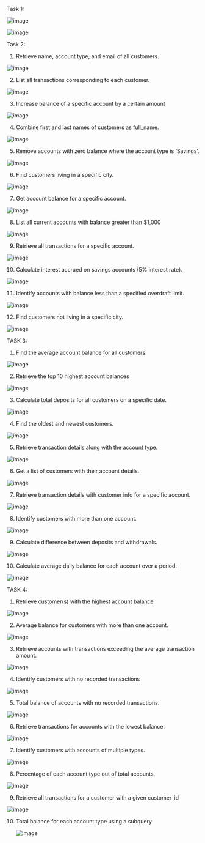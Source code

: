 Task 1:


![image](https://github.com/user-attachments/assets/10936086-0fd1-4b4a-bb45-13fa2760dffb)

![image](https://github.com/user-attachments/assets/6aee95bc-6345-446d-be29-b8f401ca77d4)




Task 2:
1. Retrieve name, account type, and email of all customers.
  
![image](https://github.com/user-attachments/assets/5e851ad2-d12a-4010-9521-0e150dc7fd63)

2. List all transactions corresponding to each customer.

![image](https://github.com/user-attachments/assets/6a70c186-6fb5-49fd-bc07-100c5f089be3)

3. Increase balance of a specific account by a certain amount

![image](https://github.com/user-attachments/assets/8155dc17-a352-4f01-82f2-3c3504257506)


4. Combine first and last names of customers as full_name.

![image](https://github.com/user-attachments/assets/213ac3c6-c9ca-4cb0-a7e3-1ca0fb0f57f5)

5. Remove accounts with zero balance where the account type is ‘Savings’.

![image](https://github.com/user-attachments/assets/d998e7d9-9b26-4f8d-8457-d711f457d21b)

6. Find customers living in a specific city.

![image](https://github.com/user-attachments/assets/1847f1f4-92fa-499c-8c63-2f55d67f4001)

7. Get account balance for a specific account.

![image](https://github.com/user-attachments/assets/a73c1797-7e73-4afc-b988-3600146188ef)

8. List all current accounts with balance greater than $1,000

![image](https://github.com/user-attachments/assets/79516e4b-b244-4a2d-a8f6-3233f16896c1)

9. Retrieve all transactions for a specific account.

![image](https://github.com/user-attachments/assets/57b66ec7-863c-4404-8cb5-d32d52558d82)

10. Calculate interest accrued on savings accounts (5% interest rate).

![image](https://github.com/user-attachments/assets/3f381ba6-b7a6-4fe7-a26f-934723147c0e)

11. Identify accounts with balance less than a specified overdraft limit.

![image](https://github.com/user-attachments/assets/9da9056d-39b9-4171-b5de-a49318030753)

12. Find customers not living in a specific city.

![image](https://github.com/user-attachments/assets/9efddd70-6f17-40d4-aa87-8ba2908d35e4)


TASK 3:

1. Find the average account balance for all customers.

![image](https://github.com/user-attachments/assets/fbee6f0a-82b3-4ec9-9f35-d8cefd36ba67)

2. Retrieve the top 10 highest account balances

![image](https://github.com/user-attachments/assets/8abc322d-ac11-4a8b-90bb-cd1b58d89521)

3. Calculate total deposits for all customers on a specific date.

![image](https://github.com/user-attachments/assets/9f0d3f7d-22e1-4226-8a7c-e16ea3c628bd)

4. Find the oldest and newest customers.

![image](https://github.com/user-attachments/assets/921e432f-94bd-471f-a22d-75db382c1adc)

5. Retrieve transaction details along with the account type.

![image](https://github.com/user-attachments/assets/91f638a7-a3e7-4ca0-a90e-cf7a9d5cf693)


6. Get a list of customers with their account details.

![image](https://github.com/user-attachments/assets/ca80c51b-7e09-4bc0-8adf-b5293d4e5ad0)


7. Retrieve transaction details with customer info for a specific account.

![image](https://github.com/user-attachments/assets/53e61213-24eb-4139-bf03-6c7ddb785abb)


8. Identify customers with more than one account.

![image](https://github.com/user-attachments/assets/6afdeba7-28b8-4ad5-9f46-569428f1d406)


9. Calculate difference between deposits and withdrawals.

![image](https://github.com/user-attachments/assets/09356eae-3230-403f-a3da-995ce5b6cc04)


10. Calculate average daily balance for each account over a period.

![image](https://github.com/user-attachments/assets/b2d20650-8244-4923-b3c5-85964b9bdb54)





TASK 4:

1. Retrieve customer(s) with the highest account balance

![image](https://github.com/user-attachments/assets/d9783bc6-1fc3-4496-8135-44fcb44c8e66)

2. Average balance for customers with more than one account.

![image](https://github.com/user-attachments/assets/3df5a0f7-1400-4247-aab8-b6b8d6320527)

3. Retrieve accounts with transactions exceeding the average transaction amount.

![image](https://github.com/user-attachments/assets/5918495c-0374-4e5b-bce8-6717dd3d8db9)

4. Identify customers with no recorded transactions

![image](https://github.com/user-attachments/assets/54411603-45d7-413e-8130-cca6adf677e2)

5. Total balance of accounts with no recorded transactions.

![image](https://github.com/user-attachments/assets/060b0a00-7de6-46aa-86b4-5e9b08fa964d)

6. Retrieve transactions for accounts with the lowest balance.

![image](https://github.com/user-attachments/assets/6dbea61b-f56c-487a-a210-78913b6ffe40)

7. Identify customers with accounts of multiple types.

![image](https://github.com/user-attachments/assets/c60e02b6-6bf7-433f-a0f4-cfade7f7b0f5)

8. Percentage of each account type out of total accounts.

![image](https://github.com/user-attachments/assets/87f37680-1510-4e8c-a946-de2502928f52)

9. Retrieve all transactions for a customer with a given customer_id

![image](https://github.com/user-attachments/assets/f72dbd6d-8758-4fd2-9abd-c02d0b65a81d)

10. Total balance for each account type using a subquery


    ![image](https://github.com/user-attachments/assets/010d26d3-feed-4c9f-9751-7f1030bbde80)
